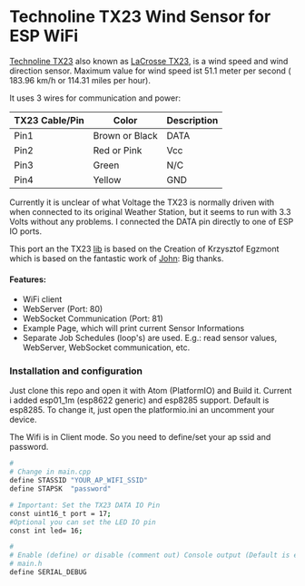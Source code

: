 # Technoline TX23 Wind Sensor for ESP WiFi

[Technoline TX23] also known as [LaCrosse TX23], is  a wind speed and wind direction sensor. Maximum value for wind speed ist 51.1 meter per second ( 183.96 km/h or 114.31 miles per hour).

It uses 3 wires for communication and power:

| TX23 Cable/Pin   | Color           | Description |
|------            | --------------- | -----------
|Pin1	             | Brown or Black	 | DATA
|Pin2	             | Red or Pink 		 | Vcc
|Pin3	             | Green					 | N/C
|Pin4	             | Yellow				   | GND


Currently it is unclear of what Voltage the TX23 is normally driven with when connected to its original Weather Station, but it seems to run with 3.3 Volts without any problems. I connected
the DATA pin directly to one of ESP IO ports.

This port an the TX23 [lib] is based on the Creation of Krzysztof Egzmont which is based on the fantastic work of [John]: Big thanks.

#### Features:
- WiFi client
- WebServer (Port: 80)
- WebSocket Communication (Port: 81)
- Example Page, which will print current Sensor Informations
- Separate Job Schedules (loop's) are used. E.g.: read sensor values,  WebServer, WebSocket communication, etc.

### Installation and configuration
Just clone this repo and open it with Atom (PlatformIO) and Build it. Current i added esp01_1m (esp8622 generic) and esp8285 support. Default is esp8285. To change it, just open the platformio.ini an uncomment your device.

The Wifi is in Client mode. So you need to define/set your ap ssid and password.
```sh
#
# Change in main.cpp
define STASSID "YOUR_AP_WIFI_SSID"
define STAPSK  "password"

# Important: Set the TX23 DATA IO Pin
const uint16_t port = 17;
#Optional you can set the LED IO pin
const int led= 16;

#
# Enable (define) or disable (comment out) Console output (Default is enabled!)
# main.h
define SERIAL_DEBUG
```


[John]: <https://www.john.geek.nz/2012/08/la-crosse-tx23u-anemometer-communication-protocol/>
[lib]: <https://github.com/egzumer/Arduino-LaCrosse-TX23-Library>
[LaCrosse TX23]: https://www.lacrossetechnology.com/tx23-wind-sensor
[Technoline TX23]: https://www.lacrossetechnology.com/tx23-wind-sensor
